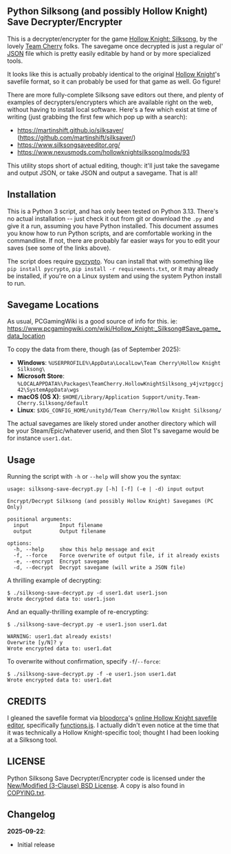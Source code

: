Python Silksong (and possibly Hollow Knight) Save Decrypter/Encrypter
---------------------------------------------------------------------

This is a decrypter/encrypter for the game
[Hollow Knight: Silksong](https://store.steampowered.com/app/1030300/Hollow_Knight_Silksong/),
by the lovely [Team Cherry](https://www.teamcherry.com.au/) folks.  The
savegame once decrypted is just a regular ol' [JSON](https://www.json.org/)
file which is pretty easily editable by hand or by more specialized tools.

It looks like this is actually probably identical to the original
[Hollow Knight](https://store.steampowered.com/app/367520/Hollow_Knight/)'s savefile
format, so it can probably be used for that game as well.  Go figure!

There are more fully-complete Silksong save editors out there, and plenty
of examples of decrypters/encrypters which are available right on the
web, without having to install local software.  Here's a few which exist
at time of writing (just grabbing the first few which pop up with a search):

- <https://martinshift.github.io/silksaver/> (<https://github.com/martinshift/silksaver/>)
- <https://www.silksongsaveeditor.org/>
- <https://www.nexusmods.com/hollowknightsilksong/mods/93>

This utility stops short of actual editing, though: it'll just take the savegame
and output JSON, or take JSON and output a savegame.  That is all!

Installation
------------

This is a Python 3 script, and has only been tested on Python 3.13.  There's no
actual installation -- just check it out from git or download the `.py` and give
it a run, assuming you have Python installed.  This document assumes you know
how to run Python scripts, and are comfortable working in the commandline.  If not,
there are probably far easier ways for you to edit your saves (see some of the
links above).

The script does require [pycrypto](https://pypi.org/project/pycrypto/).  You
can install that with something like `pip install pycrypto`, `pip install -r
requirements.txt`, or it may already be installed, if you're on a Linux system
and using the system Python install to run.

Savegame Locations
------------------

As usual, PCGamingWiki is a good source of info for this.  ie:
<https://www.pcgamingwiki.com/wiki/Hollow_Knight:_Silksong#Save_game_data_location>

To copy the data from there, though (as of September 2025):

- **Windows**: `%USERPROFILE%\AppData\LocalLow\Team Cherry\Hollow Knight Silksong\`
- **Microsoft Store**: `%LOCALAPPDATA%\Packages\TeamCherry.HollowKnightSilksong_y4jvztpgccj42\SystemAppData\wgs`
- **macOS (OS X)**: `$HOME/Library/Application Support/unity.Team-Cherry.Silksong/default`
- **Linux**: `$XDG_CONFIG_HOME/unity3d/Team Cherry/Hollow Knight Silksong/`

The actual savegames are likely stored under another directory which will be your
Steam/Epic/whatever userid, and then Slot 1's savegame would be for instance `user1.dat`.

Usage
-----

Running the script with `-h` or `--help` will show you the syntax:

    usage: silksong-save-decrypt.py [-h] [-f] (-e | -d) input output

    Encrypt/Decrypt Silksong (and possibly Hollow Knight) Savegames (PC Only)

    positional arguments:
      input          Input filename
      output         Output filename

    options:
      -h, --help     show this help message and exit
      -f, --force    Force overwrite of output file, if it already exists
      -e, --encrypt  Encrypt savegame
      -d, --decrypt  Decrypt savegame (will write a JSON file)

A thrilling example of decrypting:

    $ ./silksong-save-decrypt.py -d user1.dat user1.json
    Wrote decrypted data to: user1.json

And an equally-thrilling example of re-encrypting:

    $ ./silksong-save-decrypt.py -e user1.json user1.dat

    WARNING: user1.dat already exists!
    Overwrite [y/N]? y
    Wrote encrypted data to: user1.dat

To overwrite without confirmation, specify `-f`/`--force`:

    $ ./silksong-save-decrypt.py -f -e user1.json user1.dat
    Wrote encrypted data to: user1.dat

CREDITS
-------

I gleaned the savefile format via [bloodorca](https://github.com/bloodorca)'s
[online Hollow Knight savefile editor](https://github.com/bloodorca/hollow),
specifically [functions.js](https://github.com/bloodorca/hollow/blob/489b2d313953a6b54e49b9b8633657c9baee7bd0/src/functions.js).
I actually didn't even notice at the time that it was technically a
Hollow Knight-specific tool; thought I had been looking at a Silksong tool.

LICENSE
-------

Python Silksong Save Decrypter/Encrypter code is licensed under the
[New/Modified (3-Clause) BSD License](https://opensource.org/licenses/BSD-3-Clause).
A copy is also found in [COPYING.txt](COPYING.txt).

Changelog
---------

**2025-09-22**:
 * Initial release

